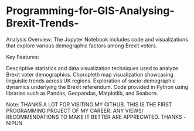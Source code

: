 # Programming-for-GIS-Analysing-Brexit-Trends-
Analysis Overview: The Jupyter Notebook includes code and visualizations that explore various demographic factors among Brexit voters.

Key Features:

Descriptive statistics and data visualization techniques used to analyze Brexit voter demographics. Choropleth map visualization showcasing linguistic trends across UK regions. Exploration of socio-demographic dynamics underlying the Brexit referendum. Code provided in Python using libraries such as Pandas, Geopandas, Matplotlib, and Seaborn.

Note: THANKS A LOT FOR VISITING MY GITHUB. THIS IS THE FIRST PROGRAMMING PROJECT OF MY CAREER. ANY VIEWS/ RECOMMENDATIONS TO MAKE IT BETTER ARE APPRECIATED. THANKS -NIPUN
